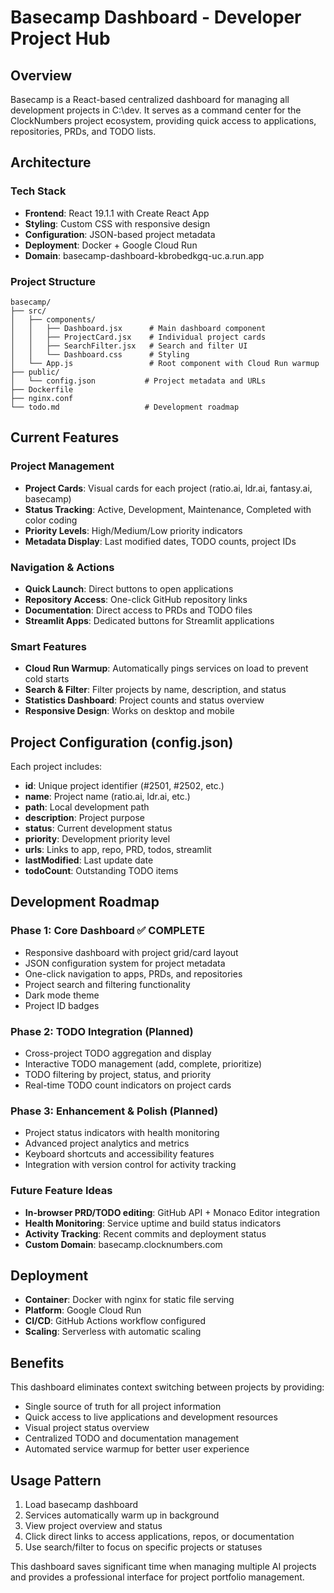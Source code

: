 # Basecamp Dashboard - Developer Project Hub

## Overview
Basecamp is a React-based centralized dashboard for managing all development projects in C:\dev. It serves as a command center for the ClockNumbers project ecosystem, providing quick access to applications, repositories, PRDs, and TODO lists.

## Architecture

### Tech Stack
- **Frontend**: React 19.1.1 with Create React App
- **Styling**: Custom CSS with responsive design
- **Configuration**: JSON-based project metadata
- **Deployment**: Docker + Google Cloud Run
- **Domain**: basecamp-dashboard-kbrobedkgq-uc.a.run.app

### Project Structure
```
basecamp/
├── src/
│   ├── components/
│   │   ├── Dashboard.jsx      # Main dashboard component
│   │   ├── ProjectCard.jsx    # Individual project cards
│   │   ├── SearchFilter.jsx   # Search and filter UI
│   │   └── Dashboard.css      # Styling
│   └── App.js                 # Root component with Cloud Run warmup
├── public/
│   └── config.json           # Project metadata and URLs
├── Dockerfile
├── nginx.conf
└── todo.md                   # Development roadmap
```

## Current Features

### Project Management
- **Project Cards**: Visual cards for each project (ratio.ai, ldr.ai, fantasy.ai, basecamp)
- **Status Tracking**: Active, Development, Maintenance, Completed with color coding
- **Priority Levels**: High/Medium/Low priority indicators
- **Metadata Display**: Last modified dates, TODO counts, project IDs

### Navigation & Actions
- **Quick Launch**: Direct buttons to open applications
- **Repository Access**: One-click GitHub repository links
- **Documentation**: Direct access to PRDs and TODO files
- **Streamlit Apps**: Dedicated buttons for Streamlit applications

### Smart Features
- **Cloud Run Warmup**: Automatically pings services on load to prevent cold starts
- **Search & Filter**: Filter projects by name, description, and status
- **Statistics Dashboard**: Project counts and status overview
- **Responsive Design**: Works on desktop and mobile

## Project Configuration (config.json)
Each project includes:
- **id**: Unique project identifier (#2501, #2502, etc.)
- **name**: Project name (ratio.ai, ldr.ai, etc.)
- **path**: Local development path
- **description**: Project purpose
- **status**: Current development status
- **priority**: Development priority level
- **urls**: Links to app, repo, PRD, todos, streamlit
- **lastModified**: Last update date
- **todoCount**: Outstanding TODO items

## Development Roadmap

### Phase 1: Core Dashboard ✅ COMPLETE
- Responsive dashboard with project grid/card layout
- JSON configuration system for project metadata
- One-click navigation to apps, PRDs, and repositories
- Project search and filtering functionality
- Dark mode theme
- Project ID badges

### Phase 2: TODO Integration (Planned)
- Cross-project TODO aggregation and display
- Interactive TODO management (add, complete, prioritize)
- TODO filtering by project, status, and priority
- Real-time TODO count indicators on project cards

### Phase 3: Enhancement & Polish (Planned)
- Project status indicators with health monitoring
- Advanced project analytics and metrics
- Keyboard shortcuts and accessibility features
- Integration with version control for activity tracking

### Future Feature Ideas
- **In-browser PRD/TODO editing**: GitHub API + Monaco Editor integration
- **Health Monitoring**: Service uptime and build status indicators
- **Activity Tracking**: Recent commits and deployment status
- **Custom Domain**: basecamp.clocknumbers.com

## Deployment
- **Container**: Docker with nginx for static file serving
- **Platform**: Google Cloud Run
- **CI/CD**: GitHub Actions workflow configured
- **Scaling**: Serverless with automatic scaling

## Benefits
This dashboard eliminates context switching between projects by providing:
- Single source of truth for all project information
- Quick access to live applications and development resources
- Visual project status overview
- Centralized TODO and documentation management
- Automated service warmup for better user experience

## Usage Pattern
1. Load basecamp dashboard
2. Services automatically warm up in background
3. View project overview and status
4. Click direct links to access applications, repos, or documentation
5. Use search/filter to focus on specific projects or statuses

This dashboard saves significant time when managing multiple AI projects and provides a professional interface for project portfolio management.
